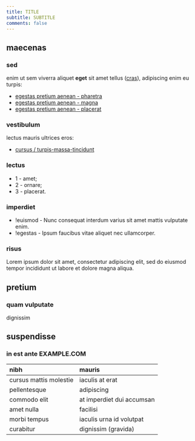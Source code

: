 ```yaml
---
title: TITLE
subtitle: SUBTITLE
comments: false
---
```


## maecenas

### sed

enim ut sem viverra aliquet **eget** sit amet tellus ([cras](https://TEST.EXSAMPLE.COM/)), adipiscing enim eu turpis:

- [egestas pretium aenean - pharetra](https://TEST.EXSAMPLE.COM/)
- [egestas pretium aenean - magna](https://TEST.EXSAMPLE.COM/)
- [egestas pretium aenean - placerat](https://TEST.EXSAMPLE.COM/)

### vestibulum

lectus mauris ultrices eros:

- [cursus / turpis-massa-tincidunt](https://TEST.EXSAMPLE.COM/)

### lectus

- 1 - amet;
- 2 - ornare;
- 3 - placerat.

### imperdiet

- !euismod - Nunc consequat interdum varius sit amet mattis vulputate enim.
- !egestas - Ipsum faucibus vitae aliquet nec ullamcorper.

### risus

Lorem ipsum dolor sit amet, consectetur adipiscing elit, sed do eiusmod tempor incididunt ut labore et dolore magna aliqua.

## pretium

### quam vulputate

dignissim

## suspendisse

### in est ante EXAMPLE.COM

| nibh  | mauris |
| :----- | :-----   |
| cursus mattis molestie   | iaculis at erat |
| pellentesque | adipiscing |
| commodo elit   | at imperdiet dui accumsan |
| amet nulla | facilisi |
| morbi tempus | iaculis urna id volutpat |
| curabitur | dignissim (gravida) |
